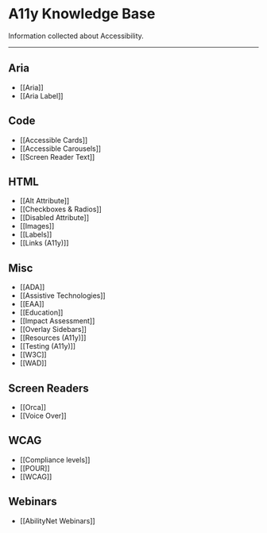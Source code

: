 # A11y Knowledge Base

Information collected about Accessibility.

---

## Aria

-  [[Aria]]
- [[Aria Label]]

## Code

- [[Accessible Cards]]
- [[Accessible Carousels]]
- [[Screen Reader Text]]

## HTML

- [[Alt Attribute]]
- [[Checkboxes & Radios]]
- [[Disabled Attribute]]
- [[Images]]
- [[Labels]]
- [[Links (A11y)]]

## Misc

- [[ADA]]
- [[Assistive Technologies]]
- [[EAA]]
- [[Education]]
- [[Impact Assessment]]
- [[Overlay Sidebars]]
- [[Resources (A11y)]]
- [[Testing (A11y)]]
- [[W3C]]
- [[WAD]]

## Screen Readers

- [[Orca]]
- [[Voice Over]] 

## WCAG

- [[Compliance levels]]
- [[POUR]]
- [[WCAG]]

## Webinars

- [[AbilityNet Webinars]]